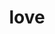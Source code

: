 ---
title: "love"
id: tag.id
permalink: "/tags/love"
videos: [1052,1573,1648,1797,1852,2257,2204,2209]
---